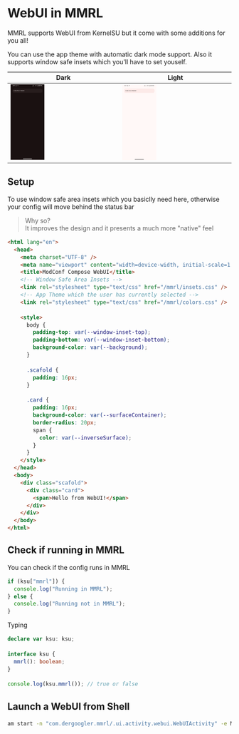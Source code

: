 # WebUI in MMRL

MMRL supports WebUI from KernelSU but it come with some additions for you all!

You can use the app theme with automatic dark mode support. Also it supports window safe insets which you'll have to set youself.

| Dark                                                     | Light                                                     |
| -------------------------------------------------------- | --------------------------------------------------------- |
| <img src="../assets/webui/webui-dark.png" width="32%" /> | <img src="../assets/webui/webui-light.png" width="32%" /> |

## Setup

To use window safe area insets which you basiclly need here, otherwise your config will move behind the status bar

> Why so?  
> It improves the design and it presents a much more "native" feel

```html
<html lang="en">
  <head>
    <meta charset="UTF-8" />
    <meta name="viewport" content="width=device-width, initial-scale=1.0" />
    <title>ModConf Compose WebUI</title>
    <!-- Window Safe Area Insets -->
    <link rel="stylesheet" type="text/css" href="/mmrl/insets.css" />
    <!-- App Theme which the user has currently selected -->
    <link rel="stylesheet" type="text/css" href="/mmrl/colors.css" />

    <style>
      body {
        padding-top: var(--window-inset-top);
        padding-bottom: var(--window-inset-bottom);
        background-color: var(--background);
      }

      .scafold {
        padding: 16px;
      }

      .card {
        padding: 16px;
        background-color: var(--surfaceContainer);
        border-radius: 20px;
        span {
          color: var(--inverseSurface);
        }
      }
    </style>
  </head>
  <body>
    <div class="scafold">
      <div class="card">
        <span>Hello from WebUI!</span>
      </div>
    </div>
  </body>
</html>
```

## Check if running in MMRL

You can check if the config runs in MMRL

```js
if (ksu["mmrl"]) {
  console.log("Running in MMRL");
} else {
  console.log("Running not in MMRL");
}
```

Typing

```ts
declare var ksu: ksu;

interface ksu {
  mmrl(): boolean;
}

console.log(ksu.mmrl()); // true or false
```


## Launch a WebUI from Shell

```bash
am start -n "com.dergoogler.mmrl/.ui.activity.webui.WebUIActivity" -e MOD_ID "your_id"
```
